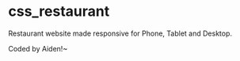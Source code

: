﻿# css_restaurant

Restaurant website made responsive for Phone, Tablet and Desktop.

Coded by Aiden!~
